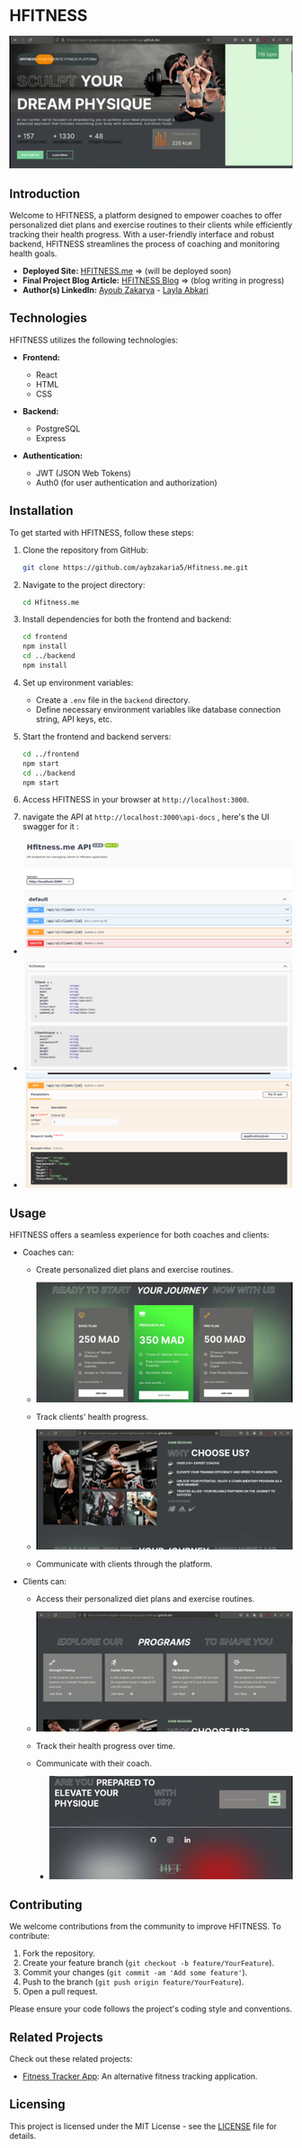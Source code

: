 # HFITNESS

![LOgo image](Demo.png)


## Introduction
Welcome to HFITNESS, a platform designed to empower coaches to offer personalized diet plans and exercise routines to their clients while efficiently tracking their health progress. With a user-friendly interface and robust backend, HFITNESS streamlines the process of coaching and monitoring health goals.

- **Deployed Site:** [HFITNESS.me](https://your-deployed-site.com) => (will be deployed soon)
- **Final Project Blog Article:** [HFITNESS Blog](https://your-blog-article-link.com) => (blog writing in progress)
- **Author(s) LinkedIn:** [Ayoub Zakarya](https://www.linkedin.com/in/ayb-zakarya/) - [Layla Abkari](https://www.linkedin.com/in/layla-abkari-5505301a3/)


## Technologies
HFITNESS utilizes the following technologies:

- **Frontend:**
  - React
  - HTML
  - CSS

- **Backend:**
  - PostgreSQL
  - Express

- **Authentication:**
  - JWT (JSON Web Tokens)
  - Auth0 (for user authentication and authorization)

## Installation
To get started with HFITNESS, follow these steps:

1. Clone the repository from GitHub:

    ```bash
    git clone https://github.com/aybzakaria5/Hfitness.me.git
    ```

2. Navigate to the project directory:

    ```bash
    cd Hfitness.me
    ```

3. Install dependencies for both the frontend and backend:

    ```bash
    cd frontend
    npm install
    cd ../backend
    npm install
    ```

4. Set up environment variables:
    - Create a `.env` file in the `backend` directory.
    - Define necessary environment variables like database connection string, API keys, etc.

5. Start the frontend and backend servers:

    ```bash
    cd ../frontend
    npm start
    cd ../backend
    npm start
    ```

6. Access HFITNESS in your browser at `http://localhost:3000`.
7. navigate the API at `http://localhost:3000\api-docs` , here's the UI swagger for it :
  - ![API image](swagger1.png)
  - ![API image](swagger2.png)
  - ![API image](swagger3.png)

## Usage
HFITNESS offers a seamless experience for both coaches and clients:

- Coaches can:
  - Create personalized diet plans and exercise routines.
  - ![LOgo image](Hft1.png)

  - Track clients' health progress.
   - ![LOgo image](hft2.png)

  - Communicate with clients through the platform.
- Clients can:
  - Access their personalized diet plans and exercise routines.
   - ![LOgo image](hft3.png)

  - Track their health progress over time.
  - Communicate with their coach.
    - ![LOgo image](contact.png)

## Contributing
We welcome contributions from the community to improve HFITNESS. To contribute:

1. Fork the repository.
2. Create your feature branch (`git checkout -b feature/YourFeature`).
3. Commit your changes (`git commit -am 'Add some feature'`).
4. Push to the branch (`git push origin feature/YourFeature`).
5. Open a pull request.

Please ensure your code follows the project's coding style and conventions.

## Related Projects
Check out these related projects:
- [Fitness Tracker App](https://github.com/example/fitness-tracker): An alternative fitness tracking application.

## Licensing
This project is licensed under the MIT License - see the [LICENSE](https://github.com/aybzakaria5/Hfitness.me/blob/main/LICENSE) file for details.
